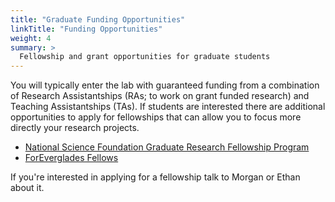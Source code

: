 ```yaml
---
title: "Graduate Funding Opportunities"
linkTitle: "Funding Opportunities"
weight: 4
summary: >
  Fellowship and grant opportunities for graduate students
---
```


You will typically enter the lab with guaranteed funding from a combination of Research Assistantships (RAs; to work on grant funded research) and Teaching Assistantships (TAs).
If students are interested there are additional opportunities to apply for fellowships that can allow you to focus more directly your research projects.

* [National Science Foundation Graduate Research Fellowship Program](https://www.nsfgrfp.org/)
* [ForEverglades Fellows](https://www.evergladesfoundation.org/fellows)

If you're interested in applying for a fellowship talk to Morgan or Ethan about it.
